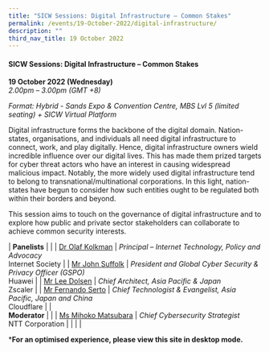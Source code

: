 ```yaml
---
title: "SICW Sessions: Digital Infrastructure – Common Stakes"
permalink: /events/19-October-2022/digital-infrastructure/
description: ""
third_nav_title: 19 October 2022
---
```

#### **SICW Sessions: Digital Infrastructure – Common Stakes**

**19 October 2022 (Wednesday)**  
*2.00pm – 3.00pm (GMT +8)*

*Format: Hybrid - Sands Expo & Convention Centre, MBS Lvl 5 (limited seating) + SICW Virtual Platform*

 Digital infrastructure forms the backbone of the digital domain. Nation-states, organisations, and individuals all need digital infrastructure to connect, work, and play digitally. Hence, digital infrastructure owners wield incredible influence over our digital lives. This has made them prized targets for cyber threat actors who have an interest in causing widespread malicious impact. Notably, the more widely used digital infrastructure tend to belong to transnational/multinational corporations. In this light, nation-states have begun to consider how such entities ought to be regulated both within their borders and beyond. 

This session aims to touch on the governance of digital infrastructure and to explore how public and private sector stakeholders can collaborate to achieve common security interests.

| **Panelists**    |                                                              |
| [Dr Olaf Kolkman](/speaker-dr-olaf-Kolkman)  | *Principal – Internet Technology, Policy and Advocacy*<br>Internet Society                  |
| [Mr John Suffolk](/speaker-john-suffolk)  | *President and Global Cyber Security & Privacy Officer (GSPO)*<br>Huawei                 |
| [Mr Lee Dolsen](/speaker-Lee-dolsen)  | *Chief Architect, Asia Pacific & Japan*<br>Zscaler                |
| [Mr Fernando Serto](/speaker-Fernando-Serto)  | *Chief Technologist & Evangelist, Asia Pacific, Japan and China*<br>Cloudflare                |
| <br> **Moderator**          |                                                              |
| [Ms Mihoko Matsubara](/moderator-ms-Mihoko-Matsubara)  | *Chief Cybersecurity Strategist*<br>NTT Corporation            |
| | |

***For an optimised experience, please view this site in desktop mode.**